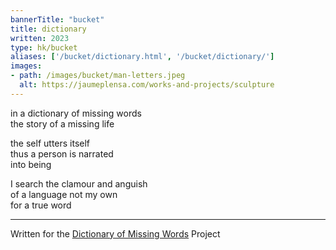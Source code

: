 ```yaml
---
bannerTitle: "bucket" 
title: dictionary
written: 2023
type: hk/bucket
aliases: ['/bucket/dictionary.html', '/bucket/dictionary/']
images:
- path: /images/bucket/man-letters.jpeg 
  alt: https://jaumeplensa.com/works-and-projects/sculpture 
---
```


in a dictionary of missing words  
the story of a missing life  

the self utters itself  
thus a person is narrated  
into being  

I search the clamour and anguish  
of a language not my own  
for a true word

---
Written for the [Dictionary of Missing Words](https://www.grahammacleodjohnson.com/dictionary-of-missing-words) Project
